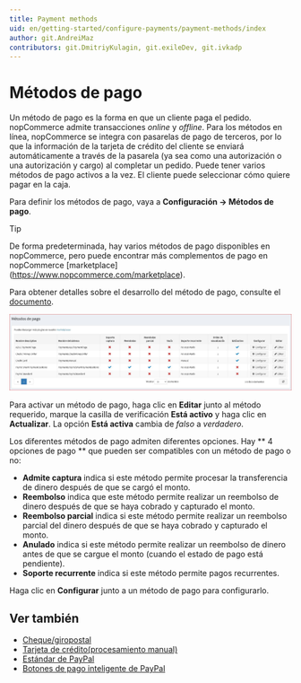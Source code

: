 ```yaml
---
title: Payment methods
uid: en/getting-started/configure-payments/payment-methods/index
author: git.AndreiMaz
contributors: git.DmitriyKulagin, git.exileDev, git.ivkadp
---
```


# Métodos de pago

Un método de pago es la forma en que un cliente paga el pedido. nopCommerce admite transacciones *online* y *offline*. Para los métodos en línea, nopCommerce se integra con pasarelas de pago de terceros, por lo que la información de la tarjeta de crédito del cliente se enviará automáticamente a través de la pasarela (ya sea como una autorización o una autorización y cargo) al completar un pedido. Puede tener varios métodos de pago activos a la vez. El cliente puede seleccionar cómo quiere pagar en la caja.

Para definir los métodos de pago, vaya a **Configuración → Métodos de pago**.

> [!TIP]
>
> De forma predeterminada, hay varios métodos de pago disponibles en nopCommerce, pero puede encontrar más complementos de pago en nopCommerce [marketplace] (https://www.nopcommerce.com/marketplace).

Para obtener detalles sobre el desarrollo del método de pago, consulte el [documento](xref:en/developer/plugins/payment-method).

![métodos](_static/index/payment-methods.jpg)

Para activar un método de pago, haga clic en **Editar** junto al método requerido, marque la casilla de verificación **Está activo** y haga clic en **Actualizar**. La opción **Está activa** cambia de *falso* a *verdadero*.

 Los diferentes métodos de pago admiten diferentes opciones. Hay ** 4 opciones de pago ** que pueden ser compatibles con un método de pago o no:

* **Admite captura** indica si este método permite procesar la transferencia de dinero después de que se cargó el monto.
* **Reembolso** indica que este método permite realizar un reembolso de dinero después de que se haya cobrado y capturado el monto.
* **Reembolso parcial** indica si este método permite realizar un reembolso parcial del dinero después de que se haya cobrado y capturado el monto.
* **Anulado** indica si este método permite realizar un reembolso de dinero antes de que se cargue el monto (cuando el estado de pago está pendiente).
* **Soporte recurrente** indica si este método permite pagos recurrentes.

Haga clic en **Configurar** junto a un método de pago para configurarlo.

## Ver también

* [Cheque/giropostal](xref:en/Getting-started/configure-payments/payment-methods/cheque-money-order)
* [Tarjeta de crédito(procesamiento manual)](xref:es/Getting-started/configure-payments/payment-methods/credit-card-manual-processing)
* [Estándar de PayPal](xref:en/Getting-started/configure-payments/payment-methods/paypal-standard)
* [Botones de pago inteligente de PayPal](xref:es/Getting-started/configure-payments/payment-methods/paypal-smart-payment-buttons)